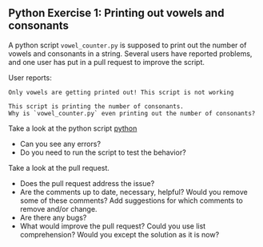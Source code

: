 ## Python Exercise 1: Printing out vowels and consonants

A python script `vowel_counter.py` is supposed to print out the number of vowels and consonants in a string.
Several users have reported problems, and one user has put in a pull request to improve the script. 

User reports:

```
Only vowels are getting printed out! This script is not working
```

```
This script is printing the number of consonants.
Why is `vowel_counter.py` even printing out the number of consonants?  
```

Take a look at the python script [python](python/exercise1/vowel_counter.py) 

* Can you see any errors?
* Do you need to run the script to test the behavior?


Take a look at the pull request.

* Does the pull request address the issue?
* Are the comments up to date, necessary, helpful? Would you remove some of these comments? Add suggestions for which comments to remove and/or change.
* Are there any bugs?
* What would improve the pull request? Could you use list comprehension? Would you except the solution as it is now?
